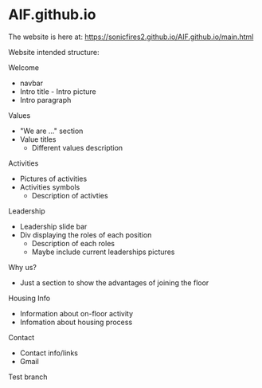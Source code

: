 # AIF.github.io

The website is here at: https://sonicfires2.github.io/AIF.github.io/main.html

Website intended structure:

Welcome
- navbar
- Intro title     - Intro picture
- Intro paragraph

Values
- "We are ..." section
- Value titles
  - Different values description

Activities
- Pictures of activities
- Activities symbols
  - Description of activties

Leadership
- Leadership slide bar
- Div displaying the roles of each position
  - Description of each roles
  - Maybe include current leaderships pictures

Why us?
- Just a section to show the advantages of joining the floor

Housing Info
- Information about on-floor activity 
- Infomation about housing process

Contact
- Contact info/links
- Gmail

Test branch
